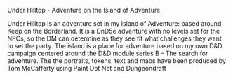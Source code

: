 Under Hilltop - Adventure on the Island of Adventure

Under Hilltop is an adventure set in my Island of Adventure: based around Keep on the Borderland.
It is a DnD5e adventure with no levels set for the NPCs, so the DM can determine as they see fit what challenges they want to set the party.
The island is a place for adventure based on my own D&D campaign centered around the D&D module series B - The search for adventure.
The the portraits, tokens, text and maps have been produced by Tom McCafferty using Paint Dot Net and Dungeondraft
